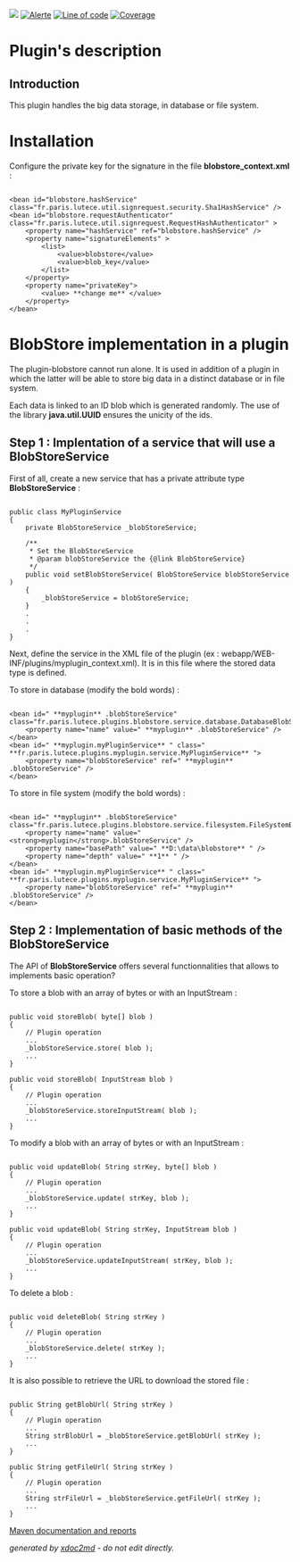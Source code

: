 ![](https://dev.lutece.paris.fr/jenkins/buildStatus/icon?job=tech-plugin-blobstore-deploy)
[![Alerte](https://dev.lutece.paris.fr/sonar/api/project_badges/measure?project=fr.paris.lutece.plugins%3Aplugin-blobstore&metric=alert_status)](https://dev.lutece.paris.fr/sonar/dashboard?id=fr.paris.lutece.plugins%3Aplugin-blobstore)
[![Line of code](https://dev.lutece.paris.fr/sonar/api/project_badges/measure?project=fr.paris.lutece.plugins%3Aplugin-blobstore&metric=ncloc)](https://dev.lutece.paris.fr/sonar/dashboard?id=fr.paris.lutece.plugins%3Aplugin-blobstore)
[![Coverage](https://dev.lutece.paris.fr/sonar/api/project_badges/measure?project=fr.paris.lutece.plugins%3Aplugin-blobstore&metric=coverage)](https://dev.lutece.paris.fr/sonar/dashboard?id=fr.paris.lutece.plugins%3Aplugin-blobstore)

# Plugin's description

## Introduction

This plugin handles the big data storage, in database or file system.

# Installation

Configure the private key for the signature in the file **blobstore_context.xml** :

```

<bean id="blobstore.hashService" class="fr.paris.lutece.util.signrequest.security.Sha1HashService" />
<bean id="blobstore.requestAuthenticator" class="fr.paris.lutece.util.signrequest.RequestHashAuthenticator" >
	<property name="hashService" ref="blobstore.hashService" />
	<property name="signatureElements" > 
		<list>
			<value>blobstore</value>
			<value>blob_key</value>
		</list>
	</property>
	<property name="privateKey">
		<value> **change me** </value>
	</property>
</bean>

```

# BlobStore implementation in a plugin

The plugin-blobstore cannot run alone. It is used in addition of a plugin in which the latter will be able to store big data in a distinct database or in file system.

Each data is linked to an ID blob which is generated randomly. The use of the library **java.util.UUID** ensures the unicity of the ids.

## Step 1 : Implentation of a service that will use a BlobStoreService

First of all, create a new service that has a private attribute type **BlobStoreService** :

```

public class MyPluginService
{
    private BlobStoreService _blobStoreService;

    /**
     * Set the BlobStoreService
     * @param blobStoreService the {@link BlobStoreService}
     */
    public void setBlobStoreService( BlobStoreService blobStoreService )
    {
        _blobStoreService = blobStoreService;
    }
    .
    .
    .
}

```

Next, define the service in the XML file of the plugin (ex : webapp/WEB-INF/plugins/myplugin_context.xml). It is in this file where the stored data type is defined.

To store in database (modify the bold words) :

```

<bean id=" **myplugin** .blobStoreService" class="fr.paris.lutece.plugins.blobstore.service.database.DatabaseBlobStoreService">
	<property name="name" value=" **myplugin** .blobStoreService" />
</bean>
<bean id=" **myplugin.myPluginService** " class=" **fr.paris.lutece.plugins.myplugin.service.MyPluginService** ">
	<property name="blobStoreService" ref=" **myplugin** .blobStoreService" />
</bean>

```

To store in file system (modify the bold words) :

```

<bean id=" **myplugin** .blobStoreService" class="fr.paris.lutece.plugins.blobstore.service.filesystem.FileSystemBlobStoreService">
	<property name="name" value="<strong>myplugin</strong>.blobStoreService" />
	<property name="basePath" value=" **D:\data\blobstore** " />
	<property name="depth" value=" **1** " />
</bean>
<bean id=" **myplugin.myPluginService** " class=" **fr.paris.lutece.plugins.myplugin.service.MyPluginService** ">
	<property name="blobStoreService" ref=" **myplugin** .blobStoreService" />
</bean>

```

## Step 2 : Implementation of basic methods of the BlobStoreService

The API of **BlobStoreService** offers several functionnalities that allows to implements basic operation?

To store a blob with an array of bytes or with an InputStream :

```

public void storeBlob( byte[] blob )
{
	// Plugin operation
	...
	_blobStoreService.store( blob );
	...
}

public void storeBlob( InputStream blob )
{
	// Plugin operation
	...
	_blobStoreService.storeInputStream( blob );
	...
}

```

To modify a blob with an array of bytes or with an InputStream :

```

public void updateBlob( String strKey, byte[] blob )
{
	// Plugin operation
	...
	_blobStoreService.update( strKey, blob );
	...
}

public void updateBlob( String strKey, InputStream blob )
{
	// Plugin operation
	...
	_blobStoreService.updateInputStream( strKey, blob );
	...
}

```

To delete a blob :

```

public void deleteBlob( String strKey )
{
	// Plugin operation
	...
	_blobStoreService.delete( strKey );
	...
}

```

It is also possible to retrieve the URL to download the stored file :

```

public String getBlobUrl( String strKey )
{
	// Plugin operation
	...
	String strBlobUrl = _blobStoreService.getBlobUrl( strKey );
	...
}

public String getFileUrl( String strKey )
{
	// Plugin operation
	...
	String strFileUrl = _blobStoreService.getFileUrl( strKey );
	...
}

```


[Maven documentation and reports](https://dev.lutece.paris.fr/plugins/plugin-blobstore/)



 *generated by [xdoc2md](https://github.com/lutece-platform/tools-maven-xdoc2md-plugin) - do not edit directly.*